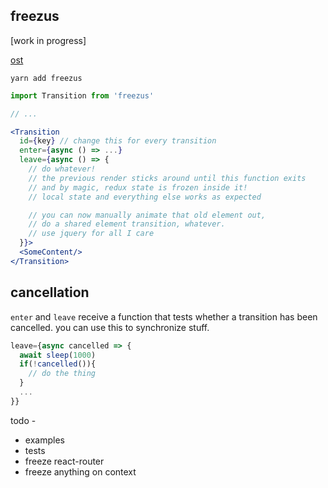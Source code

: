 ## freezus

[work in progress]

[ost](https://soundcloud.com/sahandii/cold-as-ice-remake)

`yarn add freezus`

```jsx
import Transition from 'freezus'

// ...

<Transition
  id={key} // change this for every transition
  enter={async () => ...}
  leave={async () => {
    // do whatever!
    // the previous render sticks around until this function exits
    // and by magic, redux state is frozen inside it!
    // local state and everything else works as expected

    // you can now manually animate that old element out,
    // do a shared element transition, whatever.
    // use jquery for all I care
  }}>
  <SomeContent/>
</Transition>
```

## cancellation

`enter` and `leave` receive a function that tests whether
a transition has been cancelled. you can use this to synchronize stuff.

```jsx
leave={async cancelled => {
  await sleep(1000)
  if(!cancelled()){
    // do the thing
  }
  ...
}}
```

todo -

* examples
* tests
* freeze react-router
* freeze anything on context
